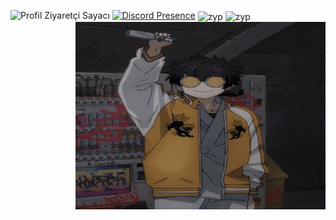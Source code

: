 ![Profil Ziyaretçi Sayacı](https://komarev.com/ghpvc/?username=zypheris&color=blue)
<img align="right" alt="GIF" src="https://github.com/Zypheriss/zypheriss/blob/main/zypheriss.gif?raw=true" width="400" height="300" />
[![Discord Presence](https://lanyard-profile-readme.vercel.app/api/773582512647569409?hideDiscrim=true&theme=dark&bg=1d2022&animated=true&hideStatus=false)](https://discord.com/users/773582512647569409)
<img height="180em" align="center" src="https://github-readme-stats.vercel.app/api?username=zypheriss&show_icons=true&locale=en&theme=algolia&include_all_commits=true&count_private=true" alt="zyp"/>
<img height="180em" align="center" src="https://github-readme-stats.vercel.app/api/top-langs?username=zypheriss&show_icons=true&locale=en&layout=compact&langs_count=8&theme=algolia" alt="zyp"/>
